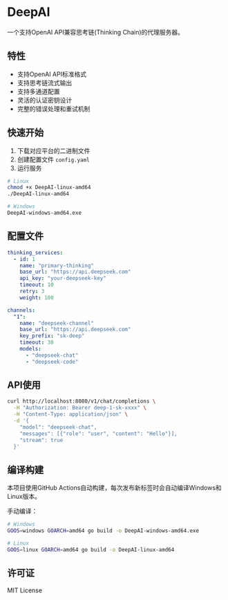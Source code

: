# DeepAI

一个支持OpenAI API兼容思考链(Thinking Chain)的代理服务器。

## 特性

- 支持OpenAI API标准格式
- 支持思考链流式输出
- 支持多通道配置
- 灵活的认证密钥设计
- 完整的错误处理和重试机制

## 快速开始

1. 下载对应平台的二进制文件
2. 创建配置文件 `config.yaml`
3. 运行服务

```bash
# Linux
chmod +x DeepAI-linux-amd64
./DeepAI-linux-amd64

# Windows
DeepAI-windows-amd64.exe
```

## 配置文件

```yaml
thinking_services:
  - id: 1
    name: "primary-thinking"
    base_url: "https://api.deepseek.com"
    api_key: "your-deepseek-key"
    timeout: 10
    retry: 3
    weight: 100

channels:
  "1":
    name: "deepseek-channel"
    base_url: "https://api.deepseek.com"
    key_prefix: "sk-deep"
    timeout: 30
    models:
      - "deepseek-chat"
      - "deepseek-code"
```

## API使用

```bash
curl http://localhost:8080/v1/chat/completions \
  -H "Authorization: Bearer deep-1-sk-xxxx" \
  -H "Content-Type: application/json" \
  -d '{
    "model": "deepseek-chat",
    "messages": [{"role": "user", "content": "Hello"}],
    "stream": true
  }'
```

## 编译构建

本项目使用GitHub Actions自动构建，每次发布新标签时会自动编译Windows和Linux版本。

手动编译：

```bash
# Windows
GOOS=windows GOARCH=amd64 go build -o DeepAI-windows-amd64.exe

# Linux
GOOS=linux GOARCH=amd64 go build -o DeepAI-linux-amd64
```

## 许可证

MIT License
